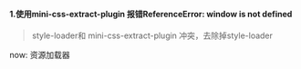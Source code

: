 #### 1.使用mini-css-extract-plugin 报错ReferenceError: window is not defined
> style-loader和 mini-css-extract-plugin 冲突，去除掉style-loader

now: 资源加载器

